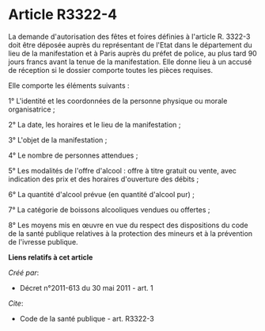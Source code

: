 # Article R3322-4

La demande d'autorisation des fêtes et foires définies à l'article R. 3322-3 doit être déposée auprès du représentant de
l'Etat dans le département du lieu de la manifestation et à Paris auprès du préfet de police, au plus tard 90 jours francs
avant la tenue de la manifestation. Elle donne lieu à un accusé de réception si le dossier comporte toutes les pièces
requises. 

Elle comporte les éléments suivants : 

1° L'identité et les coordonnées de la personne physique ou morale organisatrice ; 

2° La date, les horaires et le lieu de la manifestation ; 

3° L'objet de la manifestation ; 

4° Le nombre de personnes attendues ; 

5° Les modalités de l'offre d'alcool : offre à titre gratuit ou vente, avec indication des prix et des horaires d'ouverture
des débits ; 

6° La quantité d'alcool prévue (en quantité d'alcool pur) ; 

7° La catégorie de boissons alcooliques vendues ou offertes ; 

8° Les moyens mis en œuvre en vue du respect des dispositions du code de la santé publique relatives à la protection des
mineurs et à la prévention de l'ivresse publique.

**Liens relatifs à cet article**

_Créé par_:

  - Décret n°2011-613 du 30 mai 2011 - art. 1

_Cite_:

  - Code de la santé publique - art. R3322-3
